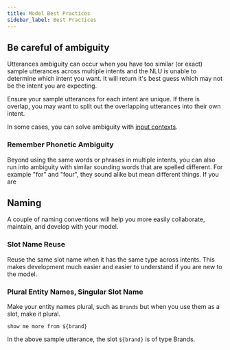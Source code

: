 ```yaml
---
title: Model Best Practices
sidebar_label: Best Practices
---
```


## Be careful of ambiguity

Utterances ambiguity can occur when you have too similar (or exact) sample utterances across multiple intents and the NLU is unable to determine which intent you want.  It will return it's best guess which may not be the intent you are expecting.

Ensure your sample utterances for each intent are unique.  If there is overlap, you may want to split out the overlapping utterances into their own intent.

In some cases, you can solve ambiguity with [input contexts](/docs/model/intents#contexts).


### Remember Phonetic Ambiguity

Beyond using the same words or phrases in multiple intents, you can also run into ambiguity with similar sounding words that are spelled different.  For example "for" and "four", they sound alike but mean different things.  If you are 


## Naming

A couple of naming conventions will help you more easily collaborate, maintain, and develop with your model.

### Slot Name Reuse

Reuse the same slot name when it has the same type across intents.  This makes development much easier and easier to understand if you are new to the model.  

### Plural Entity Names, Singular Slot Name

Make your entity names plural, such as `Brands` but when you use them as a slot, make it plural.

```
show me more from ${brand}
```

In the above sample utterance, the slot `${brand}` is of type Brands.